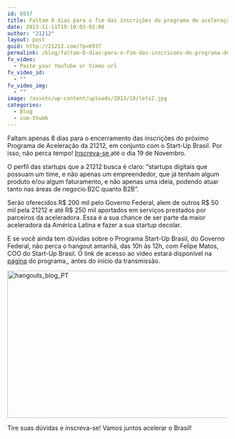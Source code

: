 ```yaml
---
id: 6937
title: Faltam 8 dias para o fim das inscrições do programa de aceleração da 21212!
date: 2013-11-11T19:10:03-03:00
author: "21212"
layout: post
guid: http://21212.com/?p=6937
permalink: /blog/faltam-8-dias-para-o-fim-das-inscricoes-do-programa-de-aceleracao-da-21212/
fv_video:
  - Paste your YouTube or Vimeo url
fv_video_id:
  - ""
fv_video_img:
  - ""
image: /assets/wp-content/uploads/2013/10/lets2.jpg
categories:
  - Blog
  - com-thumb
---
```

<p dir="ltr">
  Faltam apenas 8 dias para o encerramento das inscrições do próximo Programa de Aceleração da 21212, em conjunto com o Start-Up Brasil. Por isso, não perca tempo! <a href="http://goo.gl/2QpYrZ">Inscreva-se </a>até o dia 19 de Novembro.
</p>

<p dir="ltr">
  O perfil das startups que a 21212 busca é claro: “startups digitais que possuam um time, e não apenas um empreendedor, que já tenham algum produto e/ou algum faturamento, e não apenas uma ideia, podendo atuar tanto nas áreas de negocio B2C quanto B2B”.
</p>

<p dir="ltr">
  Serão oferecidos R$ 200 mil pelo Governo Federal, alem de outros R$ 50 mil pela 21212 e até R$ 250 mil aportados em serviços prestados por parceiros da aceleradora. Essa é a sua chance de ser parte da maior aceleradora da América Latina e fazer a sua startup decolar.
</p>

<p dir="ltr">
  E se você ainda tem dúvidas sobre o Programa Start-Up Brasil, do Governo Federal, não perca o hangout amanhã, das 10h às 12h, com Felipe Matos, COO do Start-Up Brasil. O link de acesso ao vídeo estará disponível na<a href="https://www.facebook.com/startupbr?fref=ts"> página</a> do programa,, antes do início da transmissão.
</p>

<p dir="ltr">
  <a href="http://21212.com/assets/wp-content/uploads/2013/11/hangouts_blog_PT.jpg"><img class="aligncenter size-full wp-image-6938" alt="hangouts_blog_PT" src="{{ site.url }}/assets/wp-content/uploads/2013/11/hangouts_blog_PT.jpg" width="584" height="336" srcset="{{ site.url }}/assets/wp-content/uploads/2013/11/hangouts_blog_PT.jpg 584w, {{ site.url }}/assets/wp-content/uploads/2013/11/hangouts_blog_PT-300x172.jpg 300w" sizes="(max-width: 584px) 100vw, 584px" /></a>
</p>

<p dir="ltr">
  Tire suas dúvidas e inscreva-se! Vamos juntos acelerar o Brasil!
</p>

&nbsp;